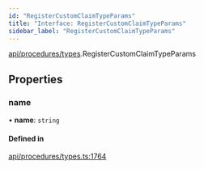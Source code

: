 ```yaml
---
id: "RegisterCustomClaimTypeParams"
title: "Interface: RegisterCustomClaimTypeParams"
sidebar_label: "RegisterCustomClaimTypeParams"
---
```


[api/procedures/types](../../../../../modules/API/Procedures/Types/Types.md).RegisterCustomClaimTypeParams

## Properties

### name

• **name**: `string`

#### Defined in

[api/procedures/types.ts:1764](https://github.com/PolymeshAssociation/polymesh-sdk/blob/f8a937f04/src/api/procedures/types.ts#L1764)
